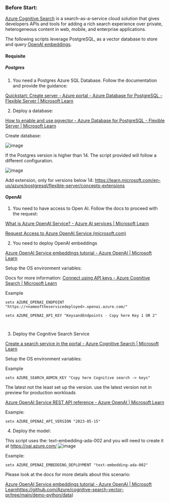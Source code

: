 ### Before Start:



[Azure Cognitive Search](https://docs.microsoft.com/azure/search/) is a search-as-a-service cloud solution that gives developers APIs and tools for adding a rich search experience over private, heterogeneous content in web, mobile, and enterprise applications.

The following scripts leverage PostgreSQL, as a vector database to store and query [OpenAI embeddings](https://platform.openai.com/docs/guides/embeddings/what-are-embeddings?ref=timescale.com). 



#### Requisite

##### Postgres

1) You need a Postgres Azure SQL Database. Follow the documentation and provide the guidance:

[Quickstart: Create server - Azure portal - Azure Database for PostgreSQL - Flexible Server | Microsoft Learn](https://learn.microsoft.com/en-us/azure/postgresql/flexible-server/quickstart-create-server-portal)

 

2. Deploy a database:

 [How to enable and use pgvector - Azure Database for PostgreSQL - Flexible Server | Microsoft Learn](https://learn.microsoft.com/en-us/azure/postgresql/flexible-server/how-to-use-pgvector)

Create database:


![image](https://github.com/Azure-Samples/azure-vector-database-samples/assets/62876278/37172928-7b22-4fcf-9abc-270367f0377b)



If the Postgres version is higher than 14. The script provided will follow a different configuration.

![image](https://github.com/Azure-Samples/azure-vector-database-samples/assets/62876278/4c53b466-7ca6-437e-8325-9bff3470f6a5)


Add extension, only for versions below 14: https://learn.microsoft.com/en-us/azure/postgresql/flexible-server/concepts-extensions





#### OpenAI

1. You need to have access to Open AI. Follow the docs to proceed with the request:

[What is Azure OpenAI Service? - Azure AI services | Microsoft Learn](https://learn.microsoft.com/en-us/azure/ai-services/openai/overview)

 [Request Access to Azure OpenAI Service (microsoft.com)](https://customervoice.microsoft.com/Pages/ResponsePage.aspx?id=v4j5cvGGr0GRqy180BHbR7en2Ais5pxKtso_Pz4b1_xUOFA5Qk1UWDRBMjg0WFhPMkIzTzhKQ1dWNyQlQCN0PWcu)

 

2. You need to deploy OpenAI embeddings

[Azure OpenAI Service embeddings tutorial - Azure OpenAI | Microsoft Learn](https://learn.microsoft.com/en-us/azure/ai-services/openai/tutorials/embeddings?tabs=command-line)



Setup the OS environment variables:

Docs for more information: [Connect using API keys - Azure Cognitive Search | Microsoft Learn](https://learn.microsoft.com/en-us/azure/search/search-security-api-keys?tabs=portal-use%2Cportal-find%2Cportal-query)



Example

```
setx AZURE_OPENAI_ENDPOINT "https://<nameoftheservicedeployed>.openai.azure.com/"

setx AZURE_OPENAI_API_KEY "KeysandEndpoints - Copy here Key 1 OR 2"

 
```



3. Deploy the Cognitive Search Service

[Create a search service in the portal - Azure Cognitive Search | Microsoft Learn](https://learn.microsoft.com/en-us/azure/search/search-create-service-portal)

 

Setup the OS environment variables:



Example


```
setx AZURE_SEARCH_ADMIN_KEY "Copy here Cognitive search -> keys"
```

The latest not  the least set up the version. use the latest version not in preview for production workloads

[Azure OpenAI Service REST API reference - Azure OpenAI | Microsoft Learn](https://learn.microsoft.com/en-US/azure/ai-services/openai/reference)

Example:

```
setx AZURE_OPENAI_API_VERSION "2023-05-15"
```

4. Deploy the model:

This script uses the: text-embedding-ada-002 and you will need to  create it at https://oai.azure.com/
![image](https://github.com/Azure-Samples/azure-vector-database-samples/assets/62876278/12733b74-3b71-43b8-9869-4c9bf4fa7686)





Example:

```
setx AZURE_OPENAI_EMBEDDING_DEPLOYMENT "text-embedding-ada-002"
```

Please look at the docs for more details about this scenario:

[Azure OpenAI Service embeddings tutorial - Azure OpenAI | Microsoft Learn](https://learn.microsoft.com/en-us/azure/ai-services/openai/tutorials/embeddings?tabs=command-line)https://github.com/Azure/cognitive-search-vector-pr/tree/main/demo-python/data)
